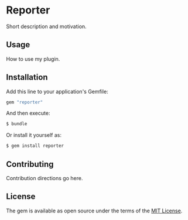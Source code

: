# Reporter
Short description and motivation.

## Usage
How to use my plugin.

## Installation
Add this line to your application's Gemfile:

```ruby
gem "reporter"
```

And then execute:
```bash
$ bundle
```

Or install it yourself as:
```bash
$ gem install reporter
```

## Contributing
Contribution directions go here.

## License
The gem is available as open source under the terms of the [MIT License](https://opensource.org/licenses/MIT).
